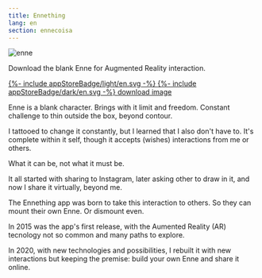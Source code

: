 ```yaml
---
title: Ennething
lang: en
section: ennecoisa
---
```

<div class="gsm-enne">
  <div class="gsm-enne__img">
    <img src="{{ "/assets/images/ennecoisa.png" | relative_url }}" alt="enne">
    <p class="gsm-enne__img__subtitle">
      Download the blank Enne for Augmented Reality interaction.
    </p>
    <div>
      <a class="gsm-enne__img__appstore _light" href="#">
        {%- include appStoreBadge/light/en.svg -%}
      </a>
      <a class="gsm-enne__img__appstore _dark" href="#">
        {%- include appStoreBadge/dark/en.svg -%}
      </a>
      <a class="gsm-enne__img__download" href="{{ "/assets/images/ennecoisa.png" | relative_url }}" download="ennecoisa">download image</a>
    </div>
  </div>
  <div class="gsm-enne__description">
    <p>
      Enne is a blank character. Brings with it limit and freedom. Constant challenge to thin outside the box, beyond contour.
    </p>
    <p>
      I tattooed to change it constantly, but I learned that I also don't have to. It's complete within it self, though it accepts (wishes) interactions from me or others.
    </p>
    <p>
      What it can be, not what it must be.
    </p>
    <p>
      It all started with sharing to Instagram, later asking other to draw in it, and now I share it virtually, beyond me.
    </p>
    <p>
      The Ennething app was born to take this interaction to others. So they can mount their own Enne. Or  dismount even.
    </p>
    <p>
      In 2015 was the app's first release, with the Aumented Reality (AR) tecnology not so common and many paths to explore.
    </p>
    <p>
      In 2020, with new technologies and possibilities, I rebuilt it with new interactions but keeping the premise: build your own Enne and share it online.
    </p>
  </div>
</div>